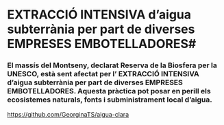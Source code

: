# EXTRACCIÓ INTENSIVA d’aigua subterrània per part de diverses EMPRESES EMBOTELLADORES#

### El massís del Montseny, declarat Reserva de la Biosfera per la UNESCO, està sent afectat per l’  EXTRACCIÓ INTENSIVA d’aigua subterrània per part de diverses EMPRESES EMBOTELLADORES. Aquesta pràctica pot posar en perill els ecosistemes naturals, fonts i subministrament local d’aigua. ###

https://github.com/GeorginaTS/aigua-clara

